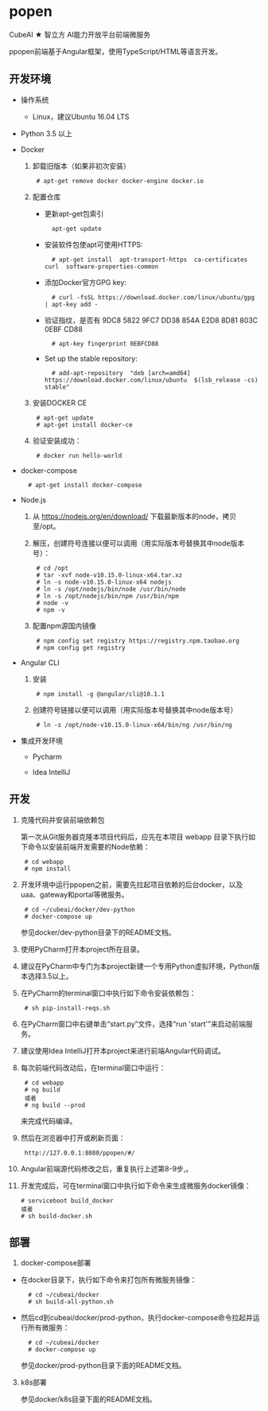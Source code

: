 # popen

CubeAI ★ 智立方 AI能力开放平台前端微服务

ppopen前端基于Angular框架，使用TypeScript/HTML等语言开发。


## 开发环境

- 操作系统

    - Linux，建议Ubuntu 16.04 LTS
    
- Python 3.5 以上

- Docker

    1. 卸载旧版本（如果非初次安装）
    
            # apt-get remove docker docker-engine docker.io
    
    2. 配置仓库
    
        - 更新apt-get包索引
    
                apt-get update
                
        - 安装软件包使apt可使用HTTPS:
    
                # apt-get install  apt-transport-https  ca-certificates  curl  software-properties-common
    
        - 添加Docker官方GPG key:
    
                # curl -fsSL https://download.docker.com/linux/ubuntu/gpg | apt-key add -
    
        - 验证指纹，是否有 9DC8 5822 9FC7 DD38 854A E2D8 8D81 803C 0EBF CD88
    
                # apt-key fingerprint 0EBFCD88
    
        - Set up the stable repository:
    
                # add-apt-repository  "deb [arch=amd64] https://download.docker.com/linux/ubuntu  $(lsb_release -cs)  stable"
    
    3. 安装DOCKER CE
    
            # apt-get update
            # apt-get install docker-ce
    
    4. 验证安装成功：
    
            # docker run hello-world
            
- docker-compose

        # apt-get install docker-compose

- Node.js
    
    1. 从 https://nodejs.org/en/download/ 下载最新版本的node，拷贝至/opt。
    
    2. 解压，创建符号连接以便可以调用（用实际版本号替换其中node版本号）：
        
            # cd /opt
            # tar -xvf node-v10.15.0-linux-x64.tar.xz 
            # ln -s node-v10.15.0-linux-x64 nodejs
            # ln -s /opt/nodejs/bin/node /usr/bin/node
            # ln -s /opt/nodejs/bin/npm /usr/bin/npm
            # node -v
            # npm -v
            
    3. 配置npm源国内镜像
    
            # npm config set registry https://registry.npm.taobao.org
            # npm config get registry

- Angular CLI

    1. 安装

            # npm install -g @angular/cli@10.1.1

    2. 创建符号链接以便可以调用（用实际版本号替换其中node版本号）

            # ln -s /opt/node-v10.15.0-linux-x64/bin/ng /usr/bin/ng

- 集成开发环境

    - Pycharm

    - Idea IntelliJ

## 开发

1. 克隆代码并安装前端依赖包

    第一次从Git服务器克隆本项目代码后，应先在本项目 webapp 目录下执行如下命令以安装前端开发需要的Node依赖：

        # cd webapp
        # npm install

2. 开发环境中运行ppopen之前，需要先拉起项目依赖的后台docker，以及uaa、gateway和portal等微服务。

        # cd ~/cubeai/docker/dev-python
        # docker-compose up
        
    参见docker/dev-python目录下的README文档。

3. 使用PyCharm打开本project所在目录。

4. 建议在PyCharm中专门为本project新建一个专用Python虚拟环境，Python版本选择3.5以上。

5. 在PyCharm的terminal窗口中执行如下命令安装依赖包：

        # sh pip-install-reqs.sh

6. 在PyCharm窗口中右键单击“start.py”文件，选择“run 'start'”来启动前端服务。

7. 建议使用Idea IntelliJ打开本project来进行前端Angular代码调试。

8. 每次前端代码改动后，在terminal窗口中运行：

        # cd webapp
        # ng build
        或者
        # ng build --prod
        
   来完成代码编译。
    
9. 然后在浏览器中打开或刷新页面：
   
        http://127.0.0.1:8080/ppopen/#/
        
10. Angular前端源代码修改之后，重复执行上述第8-9步,。

11. 开发完成后，可在terminal窗口中执行如下命令来生成微服务docker镜像：

        # serviceboot build_docker
        或者
        # sh build-docker.sh


## 部署

1. docker-compose部署

- 在docker目录下，执行如下命令来打包所有微服务镜像：
    
        # cd ~/cubeai/docker
        # sh build-all-python.sh
        
- 然后cd到cubeai/docker/prod-python，执行docker-compose命令拉起并运行所有微服务：

        # cd ~/cubeai/docker
        # docker-compose up
    
    参见docker/prod-python目录下面的README文档。

3. k8s部署

    参见docker/k8s目录下面的README文档。
